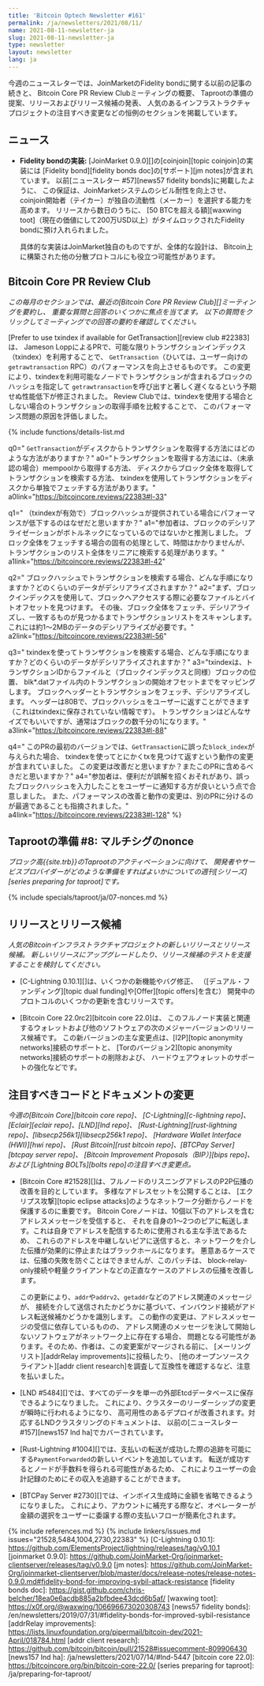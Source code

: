 ```yaml
---
title: 'Bitcoin Optech Newsletter #161'
permalink: /ja/newsletters/2021/08/11/
name: 2021-08-11-newsletter-ja
slug: 2021-08-11-newsletter-ja
type: newsletter
layout: newsletter
lang: ja
---
```

今週のニュースレターでは、JoinMarketのFidelity bondに関する以前の記事の続きと、
Bitcoin Core PR Review Clubミーティングの概要、
Taprootの準備の提案、リリースおよびリリース候補の発表、
人気のあるインフラストラクチャプロジェクトの注目すべき変更などの恒例のセクションを掲載しています。

## ニュース

- **<!--implementation-of-fidelity-bonds-->Fidelity bondの実装:** [JoinMarket 0.9.0][]の[coinjoin][topic coinjoin]の実装には
  [Fidelity bond][fidelity bonds doc]の[サポート][jm notes]が含まれています。
  以前[ニュースレター #57][news57 fidelity bonds]に掲載したように、
  この保証は、JoinMarketシステムのシビル耐性を向上させ、
  coinjoin開始者（テイカー）が独自の流動性（メーカー）を選択する能力を高めます。
  リリースから数日のうちに、
  [50 BTCを超える額][waxwing toot]（現在の価値にして200万USD以上）がタイムロックされたFidelity bondに預け入れられました。

    具体的な実装はJoinMarket独自のものですが、全体的な設計は、
    Bitcoin上に構築された他の分散プロトコルにも役立つ可能性があります。

## Bitcoin Core PR Review Club

*この毎月のセクションでは、最近の[Bitcoin Core PR Review Club][]ミーティングを要約し、
重要な質問と回答のいくつかに焦点を当てます。
以下の質問をクリックしてミーティングでの回答の要約を確認してください。*

[Prefer to use txindex if available for GetTransaction][review club #22383]は、
Jameson LoppによるPRで、可能な限りトランザクションインデックス（txindex）を利用することで、
`GetTransaction`（ひいては、ユーザー向けの`getrawtransaction` RPC）のパフォーマンスを向上させるものです。
この変更により、txindexを利用可能なノードでトランザクションが含まれるブロックのハッシュを指定して
`getrawtransaction`を呼び出すと著しく遅くなるという予期せぬ性能低下が修正されました。
Review Clubでは、txindexを使用する場合としない場合のトランザクションの取得手順を比較することで、
このパフォーマンス問題の原因を評価しました。

{% include functions/details-list.md

  q0="<!--what-are-the-different-ways-gettransaction-can-retrieve-a-transaction-from-disk-->
  `GetTransaction`がディスクからトランザクションを取得する方法にはどのような方法がありますか？"
  a0="トランザクションを取得する方法には、（未承認の場合）mempoolから取得する方法、
  ディスクからブロック全体を取得してトランザクションを検索する方法、
  txindexを使用してトランザクションをディスクから単独でフェッチする方法があります。"
  a0link="https://bitcoincore.reviews/22383#l-33"

  q1="<!--why-do-you-think-that-performance-is-worse-when-the-block-hash-is-provided-when-txindex-is-enabled-->
  （txindexが有効で）ブロックハッシュが提供されている場合にパフォーマンスが低下するのはなぜだと思いますか？"
  a1="参加者は、ブロックのデシリアライゼーションがボトルネックになっているのではないかと推測しました。
  ブロック全体をフェッチする場合の固有の処理として、時間はかかりませんが、
  トランザクションのリスト全体をリニアに検索する処理があります。"
  a1link="https://bitcoincore.reviews/22383#l-42"

  q2="<!--if-we-are-looking-up-the-transaction-by-block-hash-what-are-the-steps-how-much-data-is-deserialized-->
  ブロックハッシュでトランザクションを検索する場合、どんな手順になりますか？どのくらいのデータがデシリアライズされますか？"
  a2="まず、ブロックインデックスを使用して、ブロックへアクセスする際に必要なファイルとバイトオフセットを見つけます。
  その後、ブロック全体をフェッチ、デシリアライズし、一致するものが見つかるまでトランザクションリストをスキャンします。
  これには約1〜2MBのデータのデシリアライズが必要です。"
  a2link="https://bitcoincore.reviews/22383#l-56"

  q3="<!--if-we-are-looking-up-the-transaction-using-the-txindex-what-are-the-steps-how-much-data-is-deserialized-->
  txindexを使ってトランザクションを検索する場合、どんな手順になりますか？どのくらいのデータがデシリアライズされますか？"
  a3="txindexは、トランザクションIDからファイルと（ブロックインデックスと同様）ブロックの位置、
  blk\*.datファイル内のトランザクションの開始オフセットまでをマッピングします。
  ブロックヘッダーとトランザクションをフェッチ、デシリアライズします。
  ヘッダーは80Bで、ブロックハッシュをユーザーに返すことができます（これはtxindexに保存されていない情報です）。
  トランザクションはどんなサイズでもいいですが、通常はブロックの数千分の1になります。"
  a3link="https://bitcoincore.reviews/22383#l-88"

  q4="<!--the-first-version-of-this-pr-included-a-behavior-change-when-an-incorrect-block-index-is-provided-to-gettransaction-find-and-return-the-tx-anyway-using-the-txindex-do-you-think-this-change-is-an-improvement-and-should-it-be-included-in-this-pr-->
  このPRの最初のバージョンでは、`GetTransaction`に誤った`block_index`が与えられた場合、
  txindexを使ってとにかくtxを見つけて返すという動作の変更が含まれていました。
  この変更は改善だと思いますか？またこのPRに含めるべきだと思いますか？"
  a4="参加者は、便利だが誤解を招くおそれがあり、誤ったブロックハッシュを入力したことをユーザーに通知する方が良いという点で合意しました。
  また、パフォーマンスの改善と動作の変更は、別のPRに分けるのが最適であることも指摘されました。"
  a4link="https://bitcoincore.reviews/22383#l-128"
%}

## Taprootの準備 #8: マルチシグのnonce

*ブロック高{{site.trb}}のTaprootのアクティベーションに向けて、
開発者やサービスプロバイダーがどのような準備をすればよいかについての週刊[シリーズ][series preparing for taproot]です。*

{% include specials/taproot/ja/07-nonces.md %}

## リリースとリリース候補

*人気のBitcoinインフラストラクチャプロジェクトの新しいリリースとリリース候補。
新しいリリースにアップグレードしたり、リリース候補のテストを支援することを検討してください。*

- [C-Lightning 0.10.1][]は、いくつかの新機能やバグ修正、
  （[デュアル・ファンディング][topic dual funding]や[Offer][topic offers]を含む）
  開発中のプロトコルのいくつかの更新を含むリリースです。

- [Bitcoin Core 22.0rc2][bitcoin core 22.0]は、
  このフルノード実装と関連するウォレットおよび他のソフトウェアの次のメジャーバージョンのリリース候補です。
  この新バージョンの主な変更点は、[I2P][topic anonymity networks]接続のサポートと、
  [Torのバージョン2][topic anonymity networks]接続のサポートの削除および、
  ハードウェアウォレットのサポートの強化などです。

## 注目すべきコードとドキュメントの変更

*今週の[Bitcoin Core][bitcoin core repo]、
[C-Lightning][c-lightning repo]、[Eclair][eclair repo]、[LND][lnd repo]、
[Rust-Lightning][rust-lightning repo]、[libsecp256k1][libsecp256k1 repo]、
[Hardware Wallet Interface (HWI)][hwi repo]、
[Rust Bitcoin][rust bitcoin repo]、[BTCPay Server][btcpay server repo]、
[Bitcoin Improvement Proposals（BIP）][bips repo]、および
[Lightning BOLTs][bolts repo]の注目すべき変更点。*

- [Bitcoin Core #21528][]は、フルノードのリスニングアドレスのP2P伝播の改善を目的としています。
  多様なアドレスセットを公開することは、
  [エクリプス攻撃][topic eclipse attacks]のようなネットワーク分断からノードを保護するのに重要です。
  Bitcoin Coreノードは、10個以下のアドレスを含むアドレスメッセージを受信すると、
  それを自身の1〜2つのピアに転送します。これは自身でアドレスを配信するために使用される主な手法であるため、
  これらのアドレスを中継しないピアに送信すると、ネットワークを介した伝播が効果的に停止またはブラックホールになります。
  悪意あるケースでは、伝播の失敗を防ぐことはできませんが、このパッチは、
  block-relay-only接続や軽量クライアントなどの正直なケースのアドレスの伝播を改善します。

  この更新により、`addr`や`addrv2`、`getaddr`などのアドレス関連のメッセージが、
  接続を介して送信されたかどうかに基づいて、インバウンド接続がアドレス転送候補かどうかを識別します。
  この動作の変更は、アドレスメッセージの受信に依存しているものの、
  アドレス関連のメッセージを決して開始しないソフトウェアがネットワーク上に存在する場合、
  問題となる可能性があります。そのため、作者は、この変更案がマージされる前に、
  [メーリングリスト][addrRelay improvements]に投稿したり、
  [他のオープンソースクライアント][addr client research]を調査して互換性を確認するなど、注意を払いました。

- [LND #5484][]では、すべてのデータを単一の外部Etcdデータベースに保存できるようになりました。
  これにより、クラスターのリーダーシップの変更が瞬時に行われるようになり、
  高可用性のあるデプロイが改善されます。対応するLNDクラスタリングのドキュメントは、
  以前の[ニュースレター #157][news157 lnd ha]でカバーされています。

- [Rust-Lightning #1004][]では、支払いの転送が成功した際の追跡を可能にする`PaymentForwarded`の新しいイベントを追加しています。
  転送が成功するとノードが手数料を得られる可能性があるため、
  これによりユーザーの会計記録のためにその収入を追跡することができます。

- [BTCPay Server #2730][]では、インボイス生成時に金額を省略できるようになりました。
  これにより、アカウントに補充する際など、オペレーターが金額の選択をユーザーに委譲する際の支払いフローが簡素化されます。

{% include references.md %}
{% include linkers/issues.md issues="21528,5484,1004,2730,22383" %}
[C-Lightning 0.10.1]: https://github.com/ElementsProject/lightning/releases/tag/v0.10.1
[joinmarket 0.9.0]: https://github.com/JoinMarket-Org/joinmarket-clientserver/releases/tag/v0.9.0
[jm notes]: https://github.com/JoinMarket-Org/joinmarket-clientserver/blob/master/docs/release-notes/release-notes-0.9.0.md#fidelity-bond-for-improving-sybil-attack-resistance
[fidelity bonds doc]: https://gist.github.com/chris-belcher/18ea0e6acdb885a2bfbdee43dcd6b5af/
[waxwing toot]: https://x0f.org/@waxwing/106696673020308743
[news57 fidelity bonds]: /en/newsletters/2019/07/31/#fidelity-bonds-for-improved-sybil-resistance
[addrRelay improvements]: https://lists.linuxfoundation.org/pipermail/bitcoin-dev/2021-April/018784.html
[addr client research]: https://github.com/bitcoin/bitcoin/pull/21528#issuecomment-809906430
[news157 lnd ha]: /ja/newsletters/2021/07/14/#lnd-5447
[bitcoin core 22.0]: https://bitcoincore.org/bin/bitcoin-core-22.0/
[series preparing for taproot]: /ja/preparing-for-taproot/
